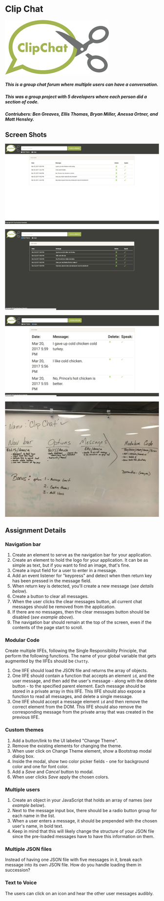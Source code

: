# Clip Chat


![Logo](https://raw.githubusercontent.com/nss-evening-cohort-05/chatty-knockout-generals/master/ClipChat-logo.png "Logo")



##### This is a group chat forum where multiple users can have a conversation. 
##### This was a group project with 5 developers where each person did a section of code. 
##### Contriubers: Ben Greaves, Ellis Thomas, Bryan Miller, Anessa Ortner, and Matt Hensley.

## Screen Shots

![Screen Shot](https://raw.githubusercontent.com/nss-evening-cohort-05/chatty-knockout-generals/master/screenshot.jpg "Screen Shot")

![Screen Shot](https://raw.githubusercontent.com/nss-evening-cohort-05/chatty-knockout-generals/master/inverse.jpg "Inverse")

![Screen SHot](https://raw.githubusercontent.com/nss-evening-cohort-05/chatty-knockout-generals/master/Largetext.jpg "Large Text")

![Planning Board](https://raw.githubusercontent.com/nss-evening-cohort-05/chatty-knockout-generals/master/planningboard.JPG "Planning Board")


## Assignment Details 


### Navigation bar

1. Create an element to serve as the navigation bar for your application.
1. Create an element to hold the logo for your application. It can be as simple as text, but if you want to find an image, that's fine.
1. Create a input field for a user to enter in a message.
1. Add an event listener for "keypress" and detect when then return key has been pressed in the message field.
1. When return key is detected, you'll create a new message (*see details below*).
1. Create a button to clear all messages.
1. When the user clicks the clear messages button, all current chat messages should be removed from the application.
1. If there are no messages, then the clear messages button should be disabled (*see example above*).
1. The navigation bar should remain at the top of the screen, even if the contents of the page start to scroll.


### Modular Code

Create multiple IIFEs, following the Single Responsibility Principle, that perform the following functions. The name of your global variable that gets augmented by the IIFEs should be `Chatty`.

1. One IIFE should load the JSON file and returns the array of objects.
1. One IIFE should contain a function that accepts an element `id`, and the user message, and then add the user's message - along with the delete button - to the specified parent element. Each message should be stored in a private array in this IIFE. This IIFE should also expose a function to read all messages, and delete a single message.
1. One IIFE should accept a message element `id` and then remove the correct element from the DOM. This IIFE should also remove the corresponding message from the private array that was created in the previous IIFE.

### Custom themes

1. Add a button/link to the UI labeled "Change Theme".
1. Remove the existing elements for changing the theme.
1. When user click on Change Theme element, show a Bootstrap modal dialog box.
1. Inside the modal, show two color picker fields - one for background color and one for font color.
1. Add a *Save* and *Cancel* button to modal.
1. When user clicks *Save* apply the chosen colors.

### Multiple users

1. Create an object in your JavaScript that holds an array of names (*see example below*).
1. Next to the message input box, there should be a radio button group for each name in the list.
1. When a user enters a message, it should be prepended with the chosen user's name, in bold text.
1. Keep in mind that this will likely change the structure of your JSON file since the pre-loaded messages have to have this information on them.

### Multiple JSON files

Instead of having one JSON file with five messages in it, break each message into its own JSON file. How do you handle loading them in succession?

### Text to Voice

The users can click on an icon and hear the other user messages audibly. 



